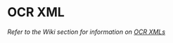 # OCR XML
*Refer to the Wiki section for information on [OCR XMLs](https://github.com/ComputingSystemInnovations/documents/wiki/OCR-XML-Structure)*

